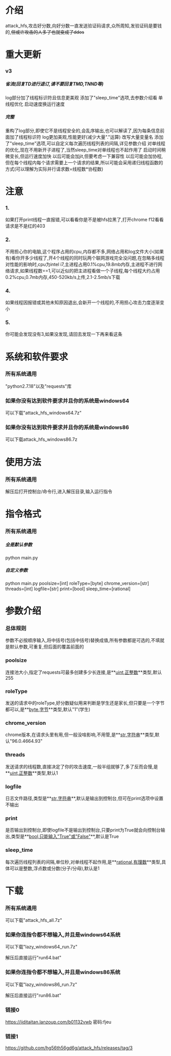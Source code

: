# 介绍

attack_hfs,攻击好分数,向好分数一直发送验证码请求,众所周知,发验证码是要钱的,~~但或许攻击的人多了也就变成了ddos~~

# 重大更新

### v3

##### 省流(回复TD进行退订,请不要回复TMD,TNND等)

log部分加了线程标识符且信息更美观
添加了"sleep_time"选项,去参数介绍看
单线程优化
启动速度换运行速度

##### 完整

重构了log部分,即使它不是线程安全的,会乱序输出,也可以解读了,因为每条信息前面加了线程标识符
log更加美观,性能更好(减少大量"."运算)
改写大量变量名
添加了"sleep_time"选项,可以自定义每次遍历线程列表的间隔,详见参数介绍
对单线程的优化,现在不用新开子进程了,当然sleep_time对单线程也不起作用了
启动时间稍微变长,但运行速度加快
以后可能会加jit,但要考虑一下兼容性
以后可能会加协程,但在每个线程内每个请求需要上一个请求的结果,所以可能会采用递归线程函数的方式(可以理解为实际并行请求数=线程数*协程数)

# 注意

### 1.

如果打开print线程一直报错,可以看看你是不是被hfs拉黑了,打开chrome f12看看请求是不是红的403

### 2.

不用担心你的电脑,这个程序占用的cpu,内存都不多,网络占用和log文件大小(如果有)看你开多少线程了,开4个线程的同时玩两个联网游戏完全没问题,在忽略多线程对性能的影响时,cpu为intel i7,主进程占用0.1%cpu,19.8mb内存,主进程不进行网络请求,如果线程数==1,可以近似的把主进程看做一个子线程,每个线程大约占用0.2%cpu,0.7mb内存,450-520kb/s上传,2.1-2.5mb/s下载

### 4.

如果线程因报错或其他未知原因退出,会新开一个线程的,不用担心攻击力度逐渐变小

### 5.

你可能会发现没有3,如果没发现,请回去发现一下再来看这条

# 系统和软件要求

### 所有系统通用

"python2.7.18"以及"requests"库

### 如果你没有达到软件要求并且你的系统是windows64

可以下载"attack_hfs_windows64.7z"

### 如果你没有达到软件要求并且你的系统是windows86

可以下载attack_hfs_windows86.7z

# 使用方法

### 所有系统通用

解压后打开控制台/命令行,进入解压目录,输入运行指令

# 指令格式

### 所有系统通用

##### 全是默认参数

python main.py

##### 自定义参数

python main.py  poolsize=[int] roleType=[byte] chrome_version=[str] threads=[int] logfile=[str] print=[bool] sleep_time=[rational]

# 参数介绍

### 总体规则

参数不必按顺序输入,将中括号(包括中括号)替换成值,所有参数都是可选的,不填就是默认参数,可重复,但后面的覆盖前面的

### poolsize

连接池大小,指定了requests可最多创建多少长连接,是**<u>uint,正整数</u>**类型,默认255

### roleType

发送的请求中的roleType,好分数疑似用来判断是学生还是家长,但只要是一个字节都可以,是**<u>byte,字节</u>**类型,默认"1"(学生)

### chrome_version

chrome版本,在请求头里有用,但一般没啥影响,不用管,是**<u>str,字符串</u>**类型,默认"96.0.4664.93"

### threads

发送请求的线程数,直接决定了你的攻击速度,一般半组就够了,多了反而会慢,是**<u>uint,正整数</u>**类型,默认1

### logfile

日志文件路径,类型是**<u>str,字符串</u>**,默认是输出到控制台,但可在print选项中设置不输出

### print

是否输出到控制台,即使logfile不是输出到控制台,只要print为True就会向控制台输出,类型是**<u>bool,只能输入"True"或"False"</u>**,默认是True

### sleep_time

每次遍历线程列表的间隔,单位秒,对单线程不起作用,是**<u>rational,有理数</u>**类型,具体可以是整数,浮点数或分数(分子/分母),默认是1

# 下载

### 所有系统通用

可以下载"attack_hfs_all.7z"

### 如果你连指令都不想输入,并且是windows64系统

可以下载"lazy_windows64_run.7z"

解压后直接运行"run64.bat"

### 如果你连指令都不想输入,并且是windows86系统

可以下载"lazy_windows86_run.7z"

解压后直接运行"run86.bat"

### 链接0

https://jiditaitan.lanzoup.com/b01132vwb
密码:fjeu

### 链接1

https://github.com/hg56th56gd6g/attack_hfs/releases/tag/3
